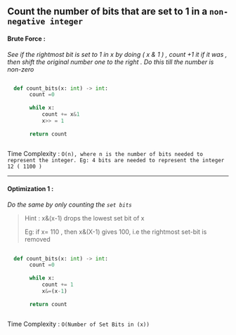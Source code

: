 ## Count the number of bits that are set to 1 in a `non-negative integer`

#### Brute Force : 
_See if the rightmost bit is set to 1 in x by doing ( x & 1 ) , count +1 it if it was , then shift the original number one to the right . Do this till the number is non-zero_

```python

  def count_bits(x: int) -> int:
       count =0
       
       while x:
           count += x&1
           x>> = 1
      
       return count
      
```

Time Complexity : `O(n), where n is the number of bits needed to represent the integer. Eg: 4 bits are needed to represent the integer 12 ( 1100 )`

---

#### Optimization 1 : 


_Do the same by only counting the `set bits`_

> Hint : x&(x-1) drops the lowest set bit of x
> 
>  Eg: if x= 110 , then x&(X-1) gives 100, i.e the rightmost set-bit is removed

```python
  
  def count_bits(x: int) -> int:
       count =0
       
       while x:
           count += 1
           x&=(x-1)
      
       return count
    
```

Time Complexity : `O(Number of Set Bits in (x)) `